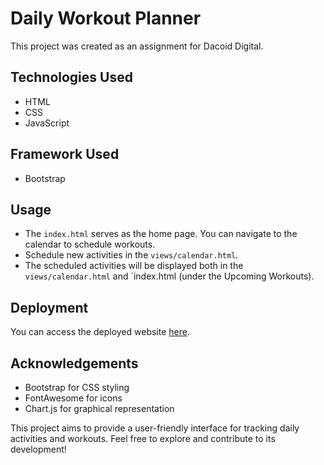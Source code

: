 # Daily Workout Planner

This project was created as an  assignment for Dacoid Digital.

## Technologies Used

- HTML
- CSS
- JavaScript

## Framework Used

- Bootstrap

## Usage

- The `index.html` serves as the home page. You can navigate to the calendar to schedule workouts.
- Schedule new activities in the `views/calendar.html`.
- The scheduled activities will be displayed both in the `views/calendar.html` and `index.html (under the Upcoming Workouts).

## Deployment

You can access the deployed website [here](https://lpraveen2393.github.io/dacoid/).

## Acknowledgements

- Bootstrap for CSS styling
- FontAwesome for icons
- Chart.js for graphical representation

This project aims to provide a user-friendly interface for tracking daily activities and workouts. Feel free to explore and contribute to its development!

